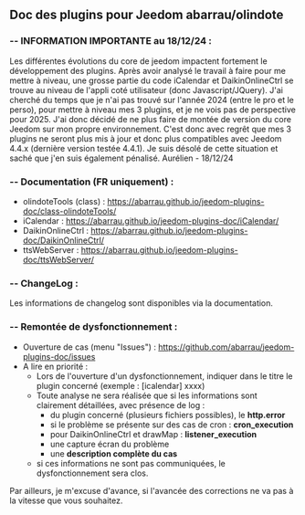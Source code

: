 ## Doc des plugins pour Jeedom abarrau/olindote

### -- INFORMATION IMPORTANTE au 18/12/24 : 
Les différentes évolutions du core de jeedom impactent fortement le développement des plugins.
Après avoir analysé le travail à faire pour me mettre à niveau, une grosse partie du code iCalendar et DaikinOnlineCtrl se trouve au niveau de l'appli coté utilisateur (donc Javascript/JQuery). 
J'ai cherché du temps que je n'ai pas trouvé sur l'année 2024 (entre le pro et le perso), pour mettre à niveau mes 3 plugins, et je ne vois pas de perspective pour 2025.
J'ai donc décidé de ne plus faire de montée de version du core Jeedom sur mon propre environnement. 
C'est donc avec regrêt que mes 3 plugins ne seront plus mis à jour et donc plus compatibles avec Jeedom 4.4.x (dernière version testée 4.4.1).
Je suis désolé de cette situation et saché que j'en suis également pénalisé.
Aurélien - 18/12/24

### -- Documentation (FR uniquement) : 
* olindoteTools (class) : https://abarrau.github.io/jeedom-plugins-doc/class-olindoteTools/
* iCalendar : https://abarrau.github.io/jeedom-plugins-doc/iCalendar/
* DaikinOnlineCtrl : https://abarrau.github.io/jeedom-plugins-doc/DaikinOnlineCtrl/
* ttsWebServer : https://abarrau.github.io/jeedom-plugins-doc/ttsWebServer/

### -- ChangeLog : 
Les informations de changelog sont disponibles via la documentation.

### -- Remontée de dysfonctionnement : 
* Ouverture de cas (menu "Issues") : https://github.com/abarrau/jeedom-plugins-doc/issues
* A lire en priorité : 
  * Lors de l'ouverture d'un dysfonctionnement, indiquer dans le titre le plugin concerné (exemple : [icalendar] xxxx) 
  * Toute analyse ne sera réalisée que si les informations sont clairement détaillées, avec présence de log : 
    * du plugin concerné (plusieurs fichiers possibles), le **http.error**
    * si le problème se présente sur des cas de cron : **cron_execution**
    * pour DaikinOnlineCtrl et drawMap : **listener_execution**
    * une capture écran du problème
    * une **description complète du cas**
  * si ces informations ne sont pas communiquées, le dysfonctionnement sera clos. 

Par ailleurs, je m'excuse d'avance, si l'avancée des corrections ne va pas à la vitesse que vous souhaitez.
